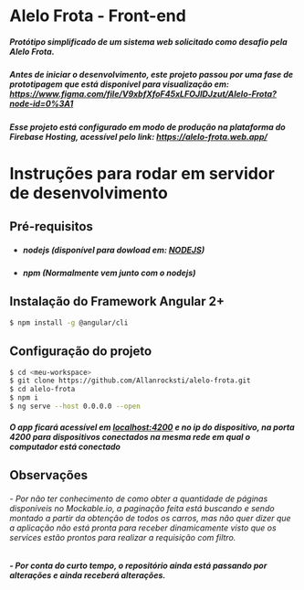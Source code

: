 # Alelo Frota - Front-end

##### Protótipo simplificado de um sistema web solicitado como desafio pela Alelo Frota.

##### Antes de iniciar o desenvolvimento, este projeto passou por uma fase de prototipagem que está disponível para visualização em: https://www.figma.com/file/V9xbfXfoF45xLFOJIDJzut/Alelo-Frota?node-id=0%3A1

##### Esse projeto está configurado em modo de produção na plataforma do Firebase Hosting, acessível pelo link: https://alelo-frota.web.app/

# Instruções para rodar em servidor de desenvolvimento

## Pré-requisitos

- ##### nodejs (disponível para dowload em: [NODEJS](nodejs.org))
- ##### npm (Normalmente vem junto com o nodejs)

## Instalação do Framework Angular 2+

```bash
$ npm install -g @angular/cli
```

## Configuração do projeto

```bash
$ cd <meu-workspace>
$ git clone https://github.com/Allanrocksti/alelo-frota.git
$ cd alelo-frota
$ npm i
$ ng serve --host 0.0.0.0 --open
```

##### O app ficará acessível em [localhost:4200](localhost:4200) e no ip do dispositivo, na porta 4200 para dispositivos conectados na mesma rede em qual o computador está conectado

## Observações

###### - Por não ter conhecimento de como obter a quantidade de páginas disponíveis no Mockable.io, a paginação feita está buscando e sendo montado a partir da obtenção de todos os carros, mas não quer dizer que a aplicação não está pronta para receber dinamicamente visto que os services estão prontos para realizar a requisição com filtro.

##### - Por conta do curto tempo, o repositório ainda está passando por alterações e ainda receberá alterações.
